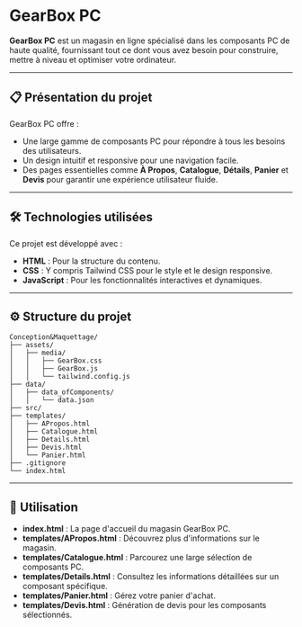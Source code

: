 # GearBox PC

**GearBox PC** est un magasin en ligne spécialisé dans les composants PC de haute qualité, fournissant tout ce dont vous avez besoin pour construire, mettre à niveau et optimiser votre ordinateur.

---

## 📋 Présentation du projet

GearBox PC offre :
- Une large gamme de composants PC pour répondre à tous les besoins des utilisateurs.
- Un design intuitif et responsive pour une navigation facile.
- Des pages essentielles comme **À Propos**, **Catalogue**, **Détails**, **Panier** et **Devis** pour garantir une expérience utilisateur fluide.

---

## 🛠️ Technologies utilisées

Ce projet est développé avec :
- **HTML** : Pour la structure du contenu.
- **CSS** : Y compris Tailwind CSS pour le style et le design responsive.
- **JavaScript** : Pour les fonctionnalités interactives et dynamiques.

---

## ⚙️ Structure du projet

```plaintext
Conception&Maquettage/
├── assets/
│   ├── media/
│   │   ├── GearBox.css
│   │   ├── GearBox.js
│   │   └── tailwind.config.js
├── data/
│   ├── data_ofComponents/
│   │   └── data.json
├── src/
├── templates/
│   ├── APropos.html
│   ├── Catalogue.html
│   ├── Details.html
│   ├── Devis.html
│   └── Panier.html
├── .gitignore
└── index.html
````


---

## 📖 Utilisation

- **index.html** : La page d'accueil du magasin GearBox PC.
- **templates/APropos.html** : Découvrez plus d'informations sur le magasin.
- **templates/Catalogue.html** : Parcourez une large sélection de composants PC.
- **templates/Details.html** : Consultez les informations détaillées sur un composant spécifique.
- **templates/Panier.html** : Gérez votre panier d'achat.
- **templates/Devis.html** : Génération de devis pour les composants sélectionnés.
